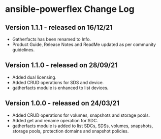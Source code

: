 # ansible-powerflex Change Log

## Version 1.1.1 - released on 16/12/21
- Gatherfacts has been renamed to Info.
- Product Guide, Release Notes and ReadMe updated as per community guidelines.

## Version 1.1.0 - released on 28/09/21
- Added dual licensing.
- Added CRUD operations for SDS and device.
- gatherfacts module is enhanced to list devices.

## Version 1.0.0 - released on 24/03/21
- Added CRUD operations for volumes, snapshots and storage pools.
- Added get and rename operation for SDC.
- gatherfacts module is added to list SDCs, SDSs, volumes, snapshots, storage pools, protection domains and snapshot policies.